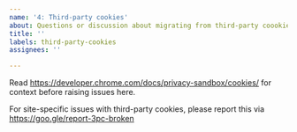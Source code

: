 ```yaml
---
name: '4: Third-party cookies'
about: Questions or discussion about migrating from third-party coookies to alternative solutions.
title: ''
labels: third-party-cookies
assignees: ''

---
```


Read https://developer.chrome.com/docs/privacy-sandbox/cookies/ for context before raising issues here.

For site-specific issues with third-party cookies, please report this via https://goo.gle/report-3pc-broken
